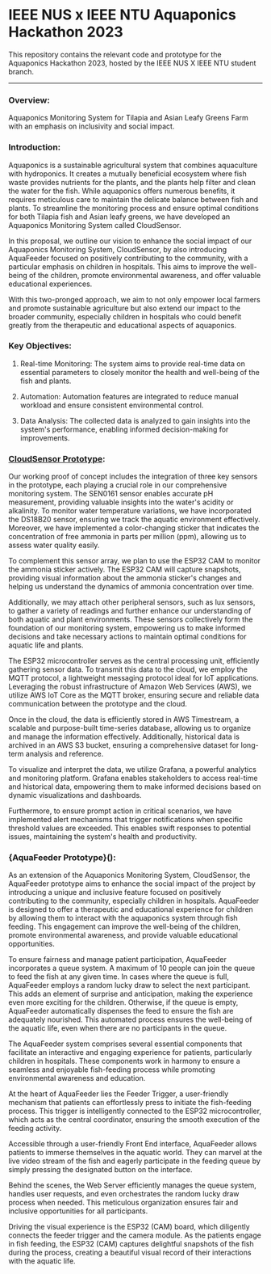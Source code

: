# IEEE NUS x IEEE NTU Aquaponics Hackathon 2023

This repository contains the relevant code and prototype for the Aquaponics Hackathon 2023, hosted by the IEEE NUS X IEEE NTU student branch.

---
### Overview:
Aquaponics Monitoring System for Tilapia and Asian Leafy Greens Farm with an emphasis on inclusivity and social impact.  

### Introduction:
Aquaponics is a sustainable agricultural system that combines aquaculture with hydroponics. It creates a mutually beneficial ecosystem where fish waste provides nutrients for the plants, and the plants help filter and clean the water for the fish. While aquaponics offers numerous benefits, it requires meticulous care to maintain the delicate balance between fish and plants. To streamline the monitoring process and ensure optimal conditions for both Tilapia fish and Asian leafy greens, we have developed an Aquaponics Monitoring System called CloudSensor.

In this proposal, we outline our vision to enhance the social impact of our Aquaponics Monitoring System, CloudSensor, by also introducing AquaFeeder focused on positively contributing to the community, with a particular emphasis on children in hospitals. This aims to improve the well-being of the children, promote environmental awareness, and offer valuable educational experiences.

With this two-pronged approach, we aim to not only empower local farmers and promote sustainable agriculture but also extend our impact to the broader community, especially children in hospitals who could benefit greatly from the therapeutic and educational aspects of aquaponics.

### Key Objectives:

1. Real-time Monitoring:
The system aims to provide real-time data on essential parameters to closely monitor the health and well-being of the fish and plants.

2. Automation:
Automation features are integrated to reduce manual workload and ensure consistent environmental control.

3. Data Analysis:
The collected data is analyzed to gain insights into the system's performance, enabling informed decision-making for improvements.

### [CloudSensor Prototype](https://github.com/LicongHuang/AquaHack2023/tree/jing_branch/code/CloudSensor):

Our working proof of concept includes the integration of three key sensors in the prototype, each playing a crucial role in our comprehensive monitoring system. The SEN0161 sensor enables accurate pH measurement, providing valuable insights into the water's acidity or alkalinity. To monitor water temperature variations, we have incorporated the DS18B20 sensor, ensuring we track the aquatic environment effectively. Moreover, we have implemented a color-changing sticker that indicates the concentration of free ammonia in parts per million (ppm), allowing us to assess water quality easily.

To complement this sensor array, we plan to use the ESP32 CAM to monitor the ammonia sticker actively. The ESP32 CAM will capture snapshots, providing visual information about the ammonia sticker's changes and helping us understand the dynamics of ammonia concentration over time.

Additionally, we may attach other peripheral sensors, such as lux sensors, to gather a variety of readings and further enhance our understanding of both aquatic and plant environments. These sensors collectively form the foundation of our monitoring system, empowering us to make informed decisions and take necessary actions to maintain optimal conditions for aquatic life and plants.

The ESP32 microcontroller serves as the central processing unit, efficiently gathering sensor data. To transmit this data to the cloud, we employ the MQTT protocol, a lightweight messaging protocol ideal for IoT applications. Leveraging the robust infrastructure of Amazon Web Services (AWS), we utilize AWS IoT Core as the MQTT broker, ensuring secure and reliable data communication between the prototype and the cloud.

Once in the cloud, the data is efficiently stored in AWS Timestream, a scalable and purpose-built time-series database, allowing us to organize and manage the information effectively. Additionally, historical data is archived in an AWS S3 bucket, ensuring a comprehensive dataset for long-term analysis and reference.

To visualize and interpret the data, we utilize Grafana, a powerful analytics and monitoring platform. Grafana enables stakeholders to access real-time and historical data, empowering them to make informed decisions based on dynamic visualizations and dashboards.

Furthermore, to ensure prompt action in critical scenarios, we have implemented alert mechanisms that trigger notifications when specific threshold values are exceeded. This enables swift responses to potential issues, maintaining the system's health and productivity.

### {AquaFeeder Prototype}():

As an extension of the Aquaponics Monitoring System, CloudSensor, the AquaFeeder prototype aims to enhance the social impact of the project by introducing a unique and inclusive feature focused on positively contributing to the community, especially children in hospitals. AquaFeeder is designed to offer a therapeutic and educational experience for children by allowing them to interact with the aquaponics system through fish feeding. This engagement can improve the well-being of the children, promote environmental awareness, and provide valuable educational opportunities.

To ensure fairness and manage patient participation, AquaFeeder incorporates a queue system. A maximum of 10 people can join the queue to feed the fish at any given time. In cases where the queue is full, AquaFeeder employs a random lucky draw to select the next participant. This adds an element of surprise and anticipation, making the experience even more exciting for the children. Otherwise, if the queue is empty, AquaFeeder automatically dispenses the feed to ensure the fish are adequately nourished. This automated process ensures the well-being of the aquatic life, even when there are no participants in the queue.

The AquaFeeder system comprises several essential components that facilitate an interactive and engaging experience for patients, particularly children in hospitals. These components work in harmony to ensure a seamless and enjoyable fish-feeding process while promoting environmental awareness and education.

At the heart of AquaFeeder lies the Feeder Trigger, a user-friendly mechanism that patients can effortlessly press to initiate the fish-feeding process. This trigger is intelligently connected to the ESP32 microcontroller, which acts as the central coordinator, ensuring the smooth execution of the feeding activity.

Accessible through a user-friendly Front End interface, AquaFeeder allows patients to immerse themselves in the aquatic world. They can marvel at the live video stream of the fish and eagerly participate in the feeding queue by simply pressing the designated button on the interface.

Behind the scenes, the Web Server efficiently manages the queue system, handles user requests, and even orchestrates the random lucky draw process when needed. This meticulous organization ensures fair and inclusive opportunities for all participants.

Driving the visual experience is the ESP32 (CAM) board, which diligently connects the feeder trigger and the camera module. As the patients engage in fish feeding, the ESP32 (CAM) captures delightful snapshots of the fish during the process, creating a beautiful visual record of their interactions with the aquatic life.

